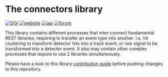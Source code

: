 # The connectors library
[![DOI](https://zenodo.org/badge/324291710.svg)](http://doi.org/10.5281/zenodo.4528985)
[![website](https://img.shields.io/badge/user-guide-E8B6FF.svg)](https://rest-for-physics.github.io)
[![api](https://img.shields.io/badge/user-API-FFCA78.svg)](https://sultan.unizar.es/rest/)
[![forum](https://img.shields.io/badge/user-forum-AAFF90.svg)](https://rest-forum.unizar.es/)

This library contains different processes that inter-connect fundamental REST libraries, requiring to transfer an event type into another. I.e. hit clustering to transform detector hits into a track event, or raw signal to be transformed into a detector event. It also may contain other complex processes that require to use 2 libraries simultaneously.

Please have a look to this library [contribution guide](CONTRIBUTING.md) before pushing changes to this repository.
